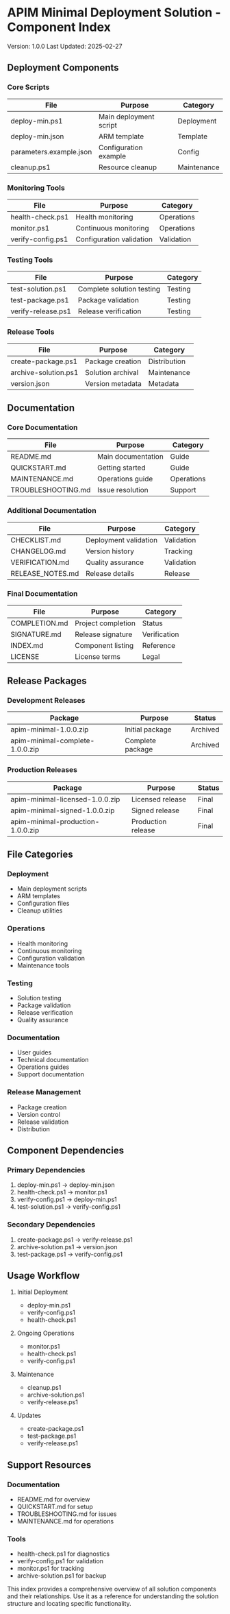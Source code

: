 # APIM Minimal Deployment Solution - Component Index
Version: 1.0.0
Last Updated: 2025-02-27

## Deployment Components

### Core Scripts
| File | Purpose | Category |
|------|---------|----------|
| deploy-min.ps1 | Main deployment script | Deployment |
| deploy-min.json | ARM template | Template |
| parameters.example.json | Configuration example | Config |
| cleanup.ps1 | Resource cleanup | Maintenance |

### Monitoring Tools
| File | Purpose | Category |
|------|---------|----------|
| health-check.ps1 | Health monitoring | Operations |
| monitor.ps1 | Continuous monitoring | Operations |
| verify-config.ps1 | Configuration validation | Validation |

### Testing Tools
| File | Purpose | Category |
|------|---------|----------|
| test-solution.ps1 | Complete solution testing | Testing |
| test-package.ps1 | Package validation | Testing |
| verify-release.ps1 | Release verification | Testing |

### Release Tools
| File | Purpose | Category |
|------|---------|----------|
| create-package.ps1 | Package creation | Distribution |
| archive-solution.ps1 | Solution archival | Maintenance |
| version.json | Version metadata | Metadata |

## Documentation

### Core Documentation
| File | Purpose | Category |
|------|---------|----------|
| README.md | Main documentation | Guide |
| QUICKSTART.md | Getting started | Guide |
| MAINTENANCE.md | Operations guide | Operations |
| TROUBLESHOOTING.md | Issue resolution | Support |

### Additional Documentation
| File | Purpose | Category |
|------|---------|----------|
| CHECKLIST.md | Deployment validation | Validation |
| CHANGELOG.md | Version history | Tracking |
| VERIFICATION.md | Quality assurance | Validation |
| RELEASE_NOTES.md | Release details | Release |

### Final Documentation
| File | Purpose | Category |
|------|---------|----------|
| COMPLETION.md | Project completion | Status |
| SIGNATURE.md | Release signature | Verification |
| INDEX.md | Component listing | Reference |
| LICENSE | License terms | Legal |

## Release Packages

### Development Releases
| Package | Purpose | Status |
|---------|---------|--------|
| apim-minimal-1.0.0.zip | Initial package | Archived |
| apim-minimal-complete-1.0.0.zip | Complete package | Archived |

### Production Releases
| Package | Purpose | Status |
|---------|---------|--------|
| apim-minimal-licensed-1.0.0.zip | Licensed release | Final |
| apim-minimal-signed-1.0.0.zip | Signed release | Final |
| apim-minimal-production-1.0.0.zip | Production release | Final |

## File Categories

### Deployment
- Main deployment scripts
- ARM templates
- Configuration files
- Cleanup utilities

### Operations
- Health monitoring
- Continuous monitoring
- Configuration validation
- Maintenance tools

### Testing
- Solution testing
- Package validation
- Release verification
- Quality assurance

### Documentation
- User guides
- Technical documentation
- Operations guides
- Support documentation

### Release Management
- Package creation
- Version control
- Release validation
- Distribution

## Component Dependencies

### Primary Dependencies
1. deploy-min.ps1 → deploy-min.json
2. health-check.ps1 → monitor.ps1
3. verify-config.ps1 → deploy-min.ps1
4. test-solution.ps1 → verify-config.ps1

### Secondary Dependencies
1. create-package.ps1 → verify-release.ps1
2. archive-solution.ps1 → version.json
3. test-package.ps1 → verify-config.ps1

## Usage Workflow

1. Initial Deployment
   - deploy-min.ps1
   - verify-config.ps1
   - health-check.ps1

2. Ongoing Operations
   - monitor.ps1
   - health-check.ps1
   - verify-config.ps1

3. Maintenance
   - cleanup.ps1
   - archive-solution.ps1
   - verify-release.ps1

4. Updates
   - create-package.ps1
   - test-package.ps1
   - verify-release.ps1

## Support Resources

### Documentation
- README.md for overview
- QUICKSTART.md for setup
- TROUBLESHOOTING.md for issues
- MAINTENANCE.md for operations

### Tools
- health-check.ps1 for diagnostics
- verify-config.ps1 for validation
- monitor.ps1 for tracking
- archive-solution.ps1 for backup

This index provides a comprehensive overview of all solution components and their relationships. Use it as a reference for understanding the solution structure and locating specific functionality.